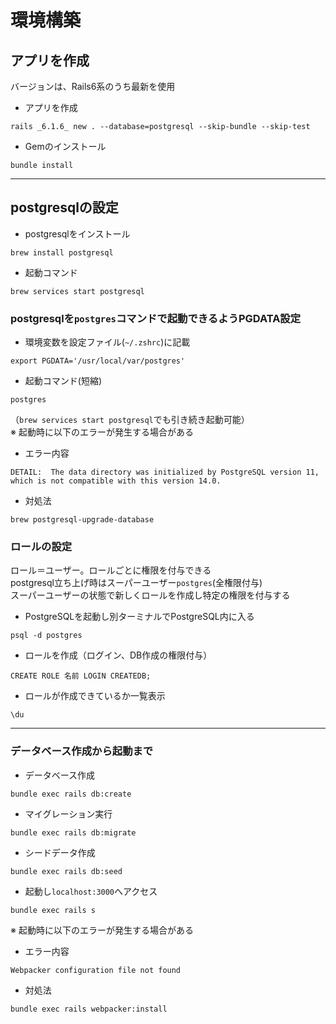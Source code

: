 # 環境構築

## アプリを作成
バージョンは、Rails6系のうち最新を使用
- アプリを作成
```
rails _6.1.6_ new . --database=postgresql --skip-bundle --skip-test
```
- Gemのインストール
```
bundle install
```
***
## postgresqlの設定
- postgresqlをインストール
```
brew install postgresql
```
- 起動コマンド
```
brew services start postgresql
```
### postgresqlを`postgres`コマンドで起動できるようPGDATA設定
- 環境変数を設定ファイル(`~/.zshrc`)に記載
```
export PGDATA='/usr/local/var/postgres'
```
- 起動コマンド(短縮)
```
postgres
```
（`brew services start postgresql`でも引き続き起動可能）<br>
※ 起動時に以下のエラーが発生する場合がある
- エラー内容
```
DETAIL:  The data directory was initialized by PostgreSQL version 11, which is not compatible with this version 14.0.
```
- 対処法
```
brew postgresql-upgrade-database
```

### ロールの設定
ロール＝ユーザー。ロールごとに権限を付与できる<br>
postgresql立ち上げ時はスーパーユーザー`postgres`(全権限付与)<br>
スーパーユーザーの状態で新しくロールを作成し特定の権限を付与する<br>
- PostgreSQLを起動し別ターミナルでPostgreSQL内に入る
```
psql -d postgres
```
- ロールを作成（ログイン、DB作成の権限付与）
```
CREATE ROLE 名前 LOGIN CREATEDB;
```
- ロールが作成できているか一覧表示
```
\du
```
***
### データベース作成から起動まで
- データベース作成
```
bundle exec rails db:create
```
- マイグレーション実行
```
bundle exec rails db:migrate
```
- シードデータ作成
```
bundle exec rails db:seed
```
-  起動し`localhost:3000`へアクセス
```
bundle exec rails s
```
※ 起動時に以下のエラーが発生する場合がある
- エラー内容
```
Webpacker configuration file not found
```
- 対処法
```
bundle exec rails webpacker:install
```
